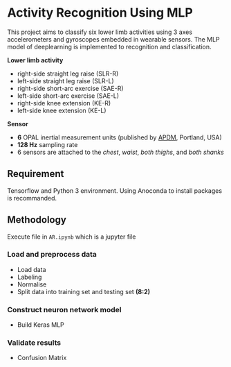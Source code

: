 # Activity Recognition Using MLP

This project aims to classify six lower limb activities using 3 axes accelerometers and gyroscopes embedded in wearable sensors. The MLP model of deeplearning is implemented to recognition and classification.

**Lower limb activity**
* right-side straight leg raise (SLR-R)
* left-side straight leg raise (SLR-L)
* right-side short-arc exercise (SAE-R)
* left-side short-arc exercise (SAE-L)
* right-side knee extension (KE-R)
* left-side knee extension (KE-L)

**Sensor**
* **6** OPAL inertial measurement units (published by [APDM](https://apdm.com/wearable-sensors/), Portland, USA)
* **128 Hz** sampling rate
* 6 sensors are attached to the _chest_, _waist_, _both thighs_, and _both shanks_


## Requirement
Tensorflow and Python 3 environment. Using Anoconda to install packages is recommanded.

## Methodology
Execute file in `AR.ipynb` which is a jupyter file
### Load and preprocess data
* Load data
* Labeling
* Normalise
* Split data into training set and testing set **(8:2)**
### Construct neuron network model
* Build Keras MLP
### Validate results
* Confusion Matrix



